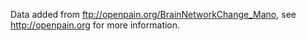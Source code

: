 Data added from ftp://openpain.org/BrainNetworkChange_Mano, see http://openpain.org for more information.
